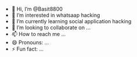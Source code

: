 - 👋 Hi, I’m @Basit8800
- 👀 I’m interested in whatsaap hacking
- 🌱 I’m currently learning social application hacking
- 💞️ I’m looking to collaborate on ...
- 📫 How to reach me ...
- 😄 Pronouns: ...
- ⚡ Fun fact: ...

<!---
Basit8800/Basit8800 is a ✨ special ✨ repository because its `README.md` (this file) appears on your GitHub profile.
You can click the Preview link to take a look at your changes.
--->
